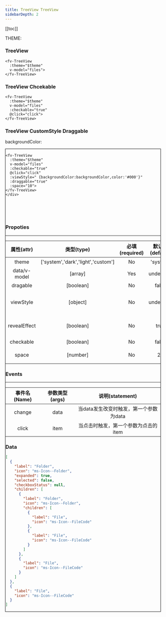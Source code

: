 ```yaml
---
title: TreeView TreeView
sidebarDepth: 2
---
```


<script>
  export default {
    data(){
      return {
        theme:0,
        backgroundColor:'#00cc99',
          files:[
          {
          label:"Folder",
          icon: "ms-Icon--Folder",
          children:[
            {
              label:"Folder",
              icon: "ms-Icon--Folder",
              children:[
                {
                  label:"File",
                  icon: "ms-Icon--FileCode"

                },
                
            {
              label:"File",
                  icon: "ms-Icon--FileCode"

            }
              ]
            },
            {
              label:"File",
                  icon: "ms-Icon--FileCode"
            },
          ]
        },
        {
          label:"File",
                  icon: "ms-Icon--FileCode"

        }]
      }
    },
    computed:{
      $theme(){
        return !this.theme?'light':'dark';
      },
      divStyle(){
        if (this.$theme=='light'){
          return {
            backgroundColor:'#fff',
            padding:'20px',
            color:'#000',
          }
        }else{
          return {
            backgroundColor:'#000',
            padding:'20px',
            color:'#fff',
          }
        }
      },
    },
    methods:{
      alert(text){
        alert(text);
      },
      go(url){
        window.location.href=url
      },
      click(item){
        // console.log(item)
      },
      json(val){
        return JSON.stringify(val,null,4).replace(/\n/g,'<br/>').replace(/\s/g,'&nbsp;')
      }
    }
  }
</script>

[[toc]]


<div :style="divStyle">
THEME:<fv-toggle-switch v-model="theme" :on="$theme" :off="$theme" :theme="$theme"/>
</div>

<!-- <div :style="divStyle">
<div v-html="json(files)">
</div>
</div> -->

### TreeView

<ClientOnly>
<div :style="divStyle">
<fv-TreeView :theme="$theme" v-model="files">
</fv-TreeView>
</div>
</ClientOnly>

``` vue
<fv-TreeView 
  :theme="$theme" 
  v-model="files">
</fv-TreeView>
```

### TreeView Chcekable

<ClientOnly>
<div :style="divStyle">
<fv-TreeView :theme="$theme" v-model="files" :checkable="true" @click="click">
</fv-TreeView>
</div>
</ClientOnly>

``` vue
<fv-TreeView 
  :theme="$theme" 
  v-model="files" 
  :checkable="true"
  @click="click">
</fv-TreeView>
```

### TreeView CustomStyle Draggable

<ClientOnly>

backgroundColor:
<fv-callout>
<div :style="{width:'20px',height:'20px',backgroundColor:backgroundColor}" style="border:1px solid #000" />
<main>
  <fv-colorPicker v-model="backgroundColor" style="width:500px"/>
</main>
</fv-callout>

<div :style="divStyle">
<fv-TreeView 
  :theme="$theme" 
  v-model="files" 
  :checkable="true" 
  @click="click" 
  :viewStyle=" {backgroundColor:backgroundColor,color:'#000'}" 
  :draggable="true" 
  :space="10">
</fv-TreeView>
</div>
</ClientOnly>

``` vue 
<fv-TreeView 
  :theme="$theme" 
  v-model="files" 
  :checkable="true" 
  @click="click" 
  :viewStyle=" {backgroundColor:backgroundColor,color:'#000'}" 
  :draggable="true" 
  :space="10">
</fv-TreeView>
</div>
```

<br/>
<br/>
<br/>

### Propoties

---

| 属性(attr) | 类型(type) | 必填(required) | 默认值(default) | 说明(statement) |
| :--------: | :--------: | :------------: | :-------------: | :-------------: |
| theme | ['system','dark','light','custom'] | No | 'system' | 主题色 |
| data/v-model| [array] | Yes | undefined | 数据，详见data |
| dragable | [boolean] | No | false | 是否可拖动 |
| viewStyle | [object] | No | undefined | 视图样式，同:style，但该样式为响应式 |
| revealEffect | [boolean] | No | true | fluentRevealEffect是否开启(仅为初始状态) |
| checkable | [boolean] | No | false | 是否可选 |
| space | [number] | No | 20 | 树形父与子间的间距(px) |

### Events

---

| 事件名(Name) | 参数类型(args) | 说明(statement) |
| :----------: | :------------: | :-------------: |
| change | data | 当data发生改变时触发，第一个参数为data |
| click | item | 当点击时触发，第一个参数为点击的item |

### Data

``` json
[
  {
    "label": "Folder",
    "icon": "ms-Icon--Folder",
    "expanded": true,
    "selected": false,
    "checkboxStatus": null,
    "children": [
      {
        "label": "Folder",
        "icon": "ms-Icon--Folder",
        "children": [
          {
            "label": "File",
            "icon": "ms-Icon--FileCode"
          },
          {
            "label": "File",
            "icon": "ms-Icon--FileCode"
          }
        ]
      },
      {
        "label": "File",
        "icon": "ms-Icon--FileCode"
      }
    ]
  },
  {
    "label": "File",
    "icon": "ms-Icon--FileCode"
  }
]

```

